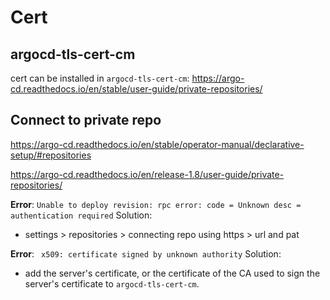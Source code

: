 # Cert

## argocd-tls-cert-cm
cert can be installed in `argocd-tls-cert-cm`:
https://argo-cd.readthedocs.io/en/stable/user-guide/private-repositories/

## Connect to private repo
https://argo-cd.readthedocs.io/en/stable/operator-manual/declarative-setup/#repositories

https://argo-cd.readthedocs.io/en/release-1.8/user-guide/private-repositories/

**Error**: `Unable to deploy revision: rpc error: code = Unknown desc = authentication required`
Solution:
- settings > repositories > connecting repo using https > url and pat

**Error**: ` x509: certificate signed by unknown authority`
Solution:
- add the server's certificate, or the certificate of the CA used to sign the server's certificate to `argocd-tls-cert-cm`.
